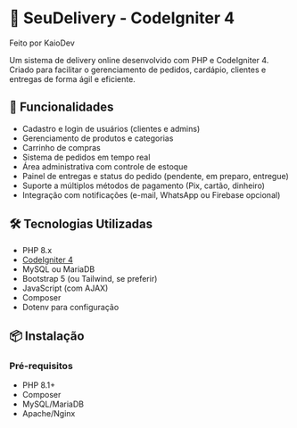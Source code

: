 # 🍔 SeuDelivery - CodeIgniter 4
Feito por KaioDev

Um sistema de delivery online desenvolvido com PHP e CodeIgniter 4. Criado para facilitar o gerenciamento de pedidos, cardápio, clientes e entregas de forma ágil e eficiente.

## 🚀 Funcionalidades

- Cadastro e login de usuários (clientes e admins)
- Gerenciamento de produtos e categorias
- Carrinho de compras
- Sistema de pedidos em tempo real
- Área administrativa com controle de estoque
- Painel de entregas e status do pedido (pendente, em preparo, entregue)
- Suporte a múltiplos métodos de pagamento (Pix, cartão, dinheiro)
- Integração com notificações (e-mail, WhatsApp ou Firebase opcional)

## 🛠️ Tecnologias Utilizadas

- PHP 8.x
- [CodeIgniter 4](https://codeigniter.com/)
- MySQL ou MariaDB
- Bootstrap 5 (ou Tailwind, se preferir)
- JavaScript (com AJAX)
- Composer
- Dotenv para configuração

## 📦 Instalação

### Pré-requisitos

- PHP 8.1+
- Composer
- MySQL/MariaDB
- Apache/Nginx


